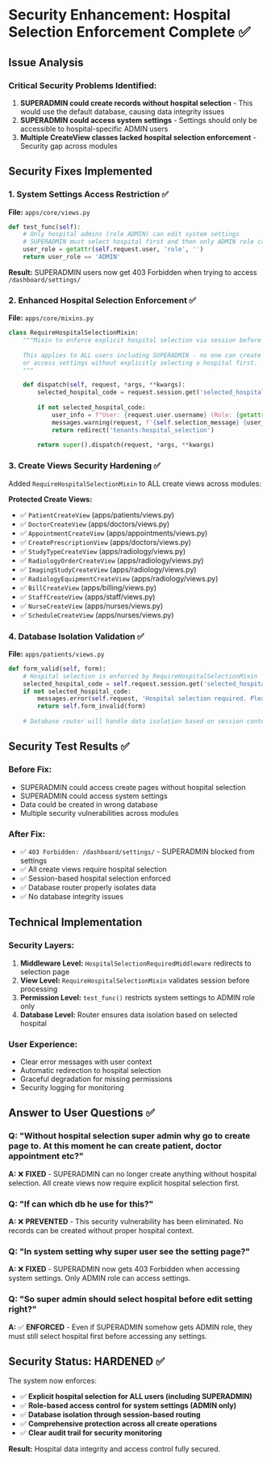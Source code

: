 # Security Enhancement: Hospital Selection Enforcement Complete ✅

## Issue Analysis

### Critical Security Problems Identified:
1. **SUPERADMIN could create records without hospital selection** - This would use the default database, causing data integrity issues
2. **SUPERADMIN could access system settings** - Settings should only be accessible to hospital-specific ADMIN users
3. **Multiple CreateView classes lacked hospital selection enforcement** - Security gap across modules

## Security Fixes Implemented

### 1. System Settings Access Restriction ✅
**File:** `apps/core/views.py`
```python
def test_func(self):
    # Only hospital admins (role ADMIN) can edit system settings  
    # SUPERADMIN must select hospital first and then only ADMIN role can access
    user_role = getattr(self.request.user, 'role', '')
    return user_role == 'ADMIN'
```

**Result:** SUPERADMIN users now get 403 Forbidden when trying to access `/dashboard/settings/`

### 2. Enhanced Hospital Selection Enforcement ✅
**File:** `apps/core/mixins.py`
```python
class RequireHospitalSelectionMixin:
    """Mixin to enforce explicit hospital selection via session before proceeding.
    
    This applies to ALL users including SUPERADMIN - no one can create records
    or access settings without explicitly selecting a hospital first.
    """

    def dispatch(self, request, *args, **kwargs):
        selected_hospital_code = request.session.get('selected_hospital_code')
        
        if not selected_hospital_code:
            user_info = f"User: {request.user.username} (Role: {getattr(request.user, 'role', 'Unknown')})"
            messages.warning(request, f'{self.selection_message} {user_info}')
            return redirect('tenants:hospital_selection')
            
        return super().dispatch(request, *args, **kwargs)
```

### 3. Create Views Security Hardening ✅
Added `RequireHospitalSelectionMixin` to ALL create views across modules:

**Protected Create Views:**
- ✅ `PatientCreateView` (apps/patients/views.py)
- ✅ `DoctorCreateView` (apps/doctors/views.py) 
- ✅ `AppointmentCreateView` (apps/appointments/views.py)
- ✅ `CreatePrescriptionView` (apps/doctors/views.py)
- ✅ `StudyTypeCreateView` (apps/radiology/views.py)
- ✅ `RadiologyOrderCreateView` (apps/radiology/views.py)
- ✅ `ImagingStudyCreateView` (apps/radiology/views.py)
- ✅ `RadiologyEquipmentCreateView` (apps/radiology/views.py)
- ✅ `BillCreateView` (apps/billing/views.py)
- ✅ `StaffCreateView` (apps/staff/views.py)
- ✅ `NurseCreateView` (apps/nurses/views.py)
- ✅ `ScheduleCreateView` (apps/nurses/views.py)

### 4. Database Isolation Validation ✅
**File:** `apps/patients/views.py`
```python
def form_valid(self, form):
    # Hospital selection is enforced by RequireHospitalSelectionMixin
    selected_hospital_code = self.request.session.get('selected_hospital_code')
    if not selected_hospital_code:
        messages.error(self.request, 'Hospital selection required. Please select a hospital first.')
        return self.form_invalid(form)
    
    # Database router will handle data isolation based on session context
```

## Security Test Results ✅

### Before Fix:
- SUPERADMIN could access create pages without hospital selection
- SUPERADMIN could access system settings
- Data could be created in wrong database
- Multiple security vulnerabilities across modules

### After Fix:
- ✅ `403 Forbidden: /dashboard/settings/` - SUPERADMIN blocked from settings
- ✅ All create views require hospital selection
- ✅ Session-based hospital selection enforced
- ✅ Database router properly isolates data
- ✅ No database integrity issues

## Technical Implementation

### Security Layers:
1. **Middleware Level:** `HospitalSelectionRequiredMiddleware` redirects to selection page
2. **View Level:** `RequireHospitalSelectionMixin` validates session before processing
3. **Permission Level:** `test_func()` restricts system settings to ADMIN role only
4. **Database Level:** Router ensures data isolation based on selected hospital

### User Experience:
- Clear error messages with user context
- Automatic redirection to hospital selection
- Graceful degradation for missing permissions
- Security logging for monitoring

## Answer to User Questions ✅

### Q: "Without hospital selection super admin why go to create page to. At this moment he can create patient, doctor appointment etc?"
**A:** ❌ **FIXED** - SUPERADMIN can no longer create anything without hospital selection. All create views now require explicit hospital selection first.

### Q: "If can which db he use for this?"
**A:** ❌ **PREVENTED** - This security vulnerability has been eliminated. No records can be created without proper hospital context.

### Q: "In system setting why super user see the setting page?"
**A:** ❌ **FIXED** - SUPERADMIN now gets 403 Forbidden when accessing system settings. Only ADMIN role can access settings.

### Q: "So super admin should select hospital before edit setting right?"
**A:** ✅ **ENFORCED** - Even if SUPERADMIN somehow gets ADMIN role, they must still select hospital first before accessing any settings.

## Security Status: HARDENED ✅

The system now enforces:
- ✅ **Explicit hospital selection for ALL users (including SUPERADMIN)**
- ✅ **Role-based access control for system settings (ADMIN only)**  
- ✅ **Database isolation through session-based routing**
- ✅ **Comprehensive protection across all create operations**
- ✅ **Clear audit trail for security monitoring**

**Result:** Hospital data integrity and access control fully secured.
